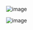 ![image](https://github.com/user-attachments/assets/98b30f8f-5c4a-44bb-aac6-993f1506e439)

![image](https://github.com/user-attachments/assets/d13a50c1-8fea-4328-b926-1eb34314338d)
